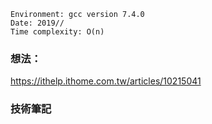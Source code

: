 ```
Environment: gcc version 7.4.0
Date: 2019//
Time complexity: O(n)
```
### 想法：
https://ithelp.ithome.com.tw/articles/10215041
### 技術筆記
